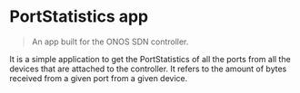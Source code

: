 # PortStatistics app

> An app built for the ONOS SDN controller.

It is a simple application to get the PortStatistics of all the ports from all the devices that are attached to the controller. It refers to the amount of bytes received from a given port from a given device.

